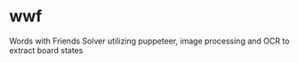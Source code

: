 # wwf
Words with Friends Solver utilizing puppeteer, image processing and OCR to extract board states
